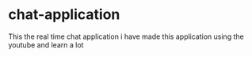 # chat-application
This the real time chat application
i have  made this application using the youtube and learn a lot
